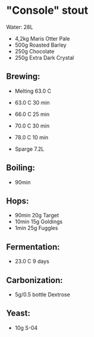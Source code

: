 # "Console" stout

Water: 28L

- 4,2kg       Maris Otter Pale
- 500g        Roasted Barley
- 250g        Chocolate
- 250g        Extra Dark Crystal

## Brewing:
- Melting 63.0 C

- 63.0 C 30 min 
- 66.0 C 25 min 
- 70.0 C 30 min 
- 78.0 C 10 min 

- Sparge 7.2L

## Boiling: 
- 90min

## Hops:
- 90min   20g   Target
- 10min   15g   Goldings
- 1min    25g   Fuggles

## Fermentation:
- 23.0 C  9 days

## Carbonization:
- 5g/0.5 bottle      Dextrose

## Yeast:
- 10g         S-04
